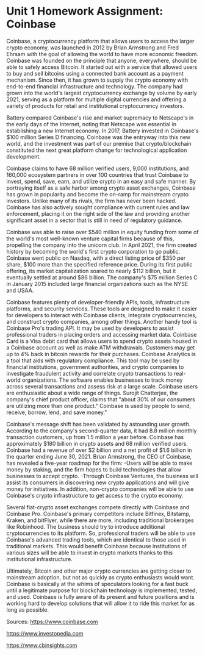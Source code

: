 # Unit 1 Homework Assignment: Coinbase
 
Coinbase, a cryptocurrency platform that allows users to access the larger crypto economy, was launched in 2012 by Brian Armstrong and Fred Ehrsam with the goal of allowing the world to have more economic freedom. Coinbase was founded on the principle that anyone, everywhere, should be able to safely access Bitcoin. It started out with a service that allowed users to buy and sell bitcoins using a connected bank account as a payment mechanism. Since then, it has grown to supply the crypto economy with end-to-end financial infrastructure and technology. The company had grown into the world's largest cryptocurrency exchange by volume by early 2021, serving as a platform for multiple digital currencies and offering a variety of products for retail and institutional cryptocurrency investors.

Battery compared Coinbase's rise and market supremacy to Netscape's in the early days of the Internet, noting that Netscape was essential in establishing a new Internet economy. In 2017, Battery invested in Coinbase's $100 million Series D financing. Coinbase was the entryway into this new world, and the investment was part of our premise that crypto/blockchain constituted the next great platform change for technological application development.

Coinbase claims to have 68 million verified users, 9,000 institutions, and 160,000 ecosystem partners in over 100 countries that trust Coinbase to invest, spend, save, earn, and utilize crypto in an easy and safe manner. By portraying itself as a safe harbor among crypto asset exchanges, Coinbase has grown in popularity and become the on-ramp for mainstream crypto investors. Unlike many of its rivals, the firm has never been hacked. Coinbase has also actively sought compliance with current rules and law enforcement, placing it on the right side of the law and providing another significant asset in a sector that is still in need of regulatory guidance.

Coinbase was able to raise over $540 million in equity funding from some of the world's most well-known venture capital firms because of this, propelling the company into the unicorn club. In April 2021, the firm created history by becoming the world's first crypto corporation to go public. Coinbase went public on Nasdaq, with a direct listing price of $350 per share, $100 more than the specified reference price. During its first public offering, its market capitalization soared to nearly $112 billion, but it eventually settled at around $86 billion. The company's $75 million Series C in January 2015 included large financial organizations such as the NYSE and USAA.

Coinbase features plenty of developer-friendly APIs, tools, infrastructure platforms, and security services. These tools are designed to make it easier for developers to interact with Coinbase clients, integrate cryptocurrencies, and construct crypto companies, among other things. Another handy tool is Coinbase Pro's trading API. It may be used by developers to assist professional traders in placing orders and accessing market data. Coinbase Card is a Visa debit card that allows users to spend crypto assets housed in a Coinbase account as well as make ATM withdrawals. Customers may get up to 4% back in bitcoin rewards for their purchases. Coinbase Analytics is a tool that aids with regulatory compliance. This tool may be used by financial institutions, government authorities, and crypto companies to investigate fraudulent activity and correlate crypto transactions to real-world organizations. The software enables businesses to track money across several transactions and assess risk at a large scale. Coinbase users are enthusiastic about a wide range of things. Surojit Chatterjee, the company's chief product officer, claims that "about 30% of our consumers are utilizing more than one product." Coinbase is used by people to send, receive, borrow, lend, and save money."

Coinbase's message shift has been validated by astounding user growth. According to the company's second-quarter data, it had 8.8 million monthly transaction customers, up from 1.5 million a year before. Coinbase has approximately $180 billion in crypto assets and 68 million verified users. Coinbase had a revenue of over $2 billion and a net profit of $1.6 billion in the quarter ending June 30, 2021. Brian Armstrong, the CEO of Coinbase, has revealed a five-year roadmap for the firm:
-Users will be able to make money by staking, and the firm hopes to build technologies that allow businesses to accept crypto. 
-Through Coinbase Ventures, the business will assist its consumers in discovering new crypto applications and will give money for initiatives. In addition, non-crypto companies will be able to use Coinbase's crypto infrastructure to get access to the crypto economy.

Several fiat-crypto asset exchanges compete directly with Coinbase and Coinbase Pro. Coinbase's primary competitors include Bitfinex, Bitstamp, Kraken, and bitFlyer, while there are more, including traditional brokerages like Robinhood. The business should try to introduce additional cryptocurrencies to its platform. So, professional traders will be able to use Coinbase's advanced trading tools, which are identical to those used in traditional markets. This would benefit Coinbase because institutions of various sizes will be able to invest in crypto markets thanks to this institutional infrastructure.

Ultimately, Bitcoin and other major crypto currencies are getting closer to mainstream adoption, but not as quickly as crypto enthusiasts would want. Coinbase is basically at the whims of speculators looking for a fast buck until a legitimate purpose for blockchain technology is implemented, tested, and used. Coinbase is fully aware of its present and future positions and is working hard to develop solutions that will allow it to ride this market for as long as possible. 

Sources:
https://www.coinbase.com

https://www.investopedia.com

https://www.cbinsights.com